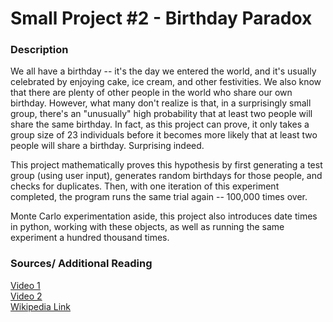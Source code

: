 # Small Project #2 - Birthday Paradox

### Description
We all have a birthday -- it's the day we entered the world, and it's usually celebrated by enjoying cake, ice cream, 
and other festivities. We also know that there are plenty of other people in the world who share our own birthday. 
However, what many don't realize is that, in a surprisingly small group, there's an "unusually" high probability that
at least two people will share the same birthday. In fact, as this project can prove, it only takes a group size of 23 
individuals before it becomes more likely that at least two people will share a birthday. Surprising indeed.

This project mathematically proves this hypothesis by first generating a test group (using user
input), generates random birthdays for those people, and checks for duplicates. Then, with one iteration of this 
experiment completed, the program runs the same trial again -- 100,000 times over. 

Monte Carlo experimentation aside, this project also introduces date times in python, working with these objects, as 
well as running the same experiment a hundred thousand times. 

### Sources/ Additional Reading
[Video 1](https://www.youtube.com/watch?v=KtT_cgMzHx8) <br>
[Video 2](https://www.youtube.com/watch?v=ofTb57aZHZs) <br>
[Wikipedia Link](https://en.wikipedia.org/wiki/Birthday_problem)